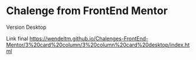 # Chalenge from FrontEnd Mentor

Version Desktop

Link final https://wendeltm.github.io/Chalenges-FrontEnd-Mentor/3%20card%20column/3%20column%20card%20desktop/index.html
